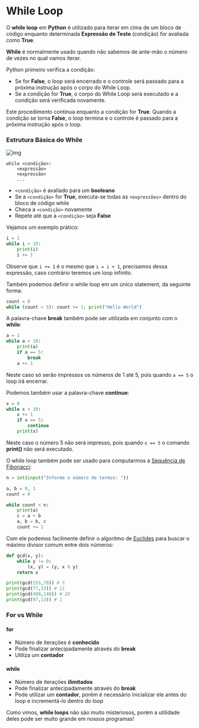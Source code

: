 # While Loop

O **while loop** em **Python** é utilizado para iterar em cima de um bloco de código enquanto determinada **Expressão de Teste** (condição) for avaliada como **True**. 

**While** é normalmente usado quando não sabemos de ante-mão o número de vezes no qual vamos iterar.

Python primeiro verifica a condição:

- Se for **False**, o loop será encerrado e o controle será passado para a próxima instrução após o corpo do While Loop. 
- Se a condição for **True**, o corpo do While Loop será executado e a condição será verificada novamente. 

Este procedimento continua enquanto a condição for **True**. Quando a condição se torna **False**, o loop termina e o controle é passado para a próxima instrução após o loop.

### Estrutura Básica do While

![img](/Imagens/WhileLoop.png)

```
while <condição>:
    <expressão>
    <expressão>
    ...
```

- `<condição>` é avaliado para um **booleano**
- Se a `<condição>` for **True**, executa-se todas as `<expressões>` dentro do bloco de código while
- Checa a `<condição>` novamente
- Repete até que a `<condição>` seja **False**

Vejamos um exemplo prático:

```python
i = 1
while i < 10:
    print(i)
    i += 1
```

Observe que `i += 1` é o mesmo que `i = i + 1`, precisamos dessa expressão, caso contrário teremos um loop infinito.

Também podemos definir o while loop em um único statement, da seguinte forma:

```python
count = 0
while (count < 5): count += 1; print("Hello World")
```

A palavra-chave **break** também pode ser utilizada em conjunto com o **while**:

```python
a = 1
while a < 10:
    print(a)
    if a == 5:
        break
    a += 1
```

Neste caso só serão impressos os números de 1 até 5, pois quando `a == 5` o loop irá encerrar.

Podemos também usar a palavra-chave **continue**:

```python
x = 0
while x < 10:
    x += 1
    if x == 5:
        continue
    print(x)
```

Neste caso o número 5 não será impresso, pois quando `x == 5` o comando **print()** não será executado.

O while loop também pode ser usado para computarmos a [Sequência de Fibonacci](https://en.wikipedia.org/wiki/Fibonacci):

```python
n = int(input("Informe o número de termos: "))

a, b = 0, 1
count = 0

while count < n:
    print(a)
    c = a + b
    a, b = b, c
    count += 1
``` 

Com ele podemos facilmente definir o algoritmo de [Euclides](https://en.wikipedia.org/wiki/Euclid) para buscar o máximo divisor comum entre dois números:

```python
def gcd(x, y):
    while y != 0:
        (x, y) = (y, x % y)
    return x

print(gcd(155,70)) # 5
print(gcd(77,33)) # 11
print(gcd(400,140)) # 20
print(gcd(97,13)) # 1
```

### For vs While

#### for

- Número de iterações é **conhecido**
- Pode finalizar antecipadamente através do **break**
- Utiliza um **contador**

#### while

- Número de iterações **ilimitados**
- Pode finalizar antecipadamente através do **break**
- Pode utilizar um **contador**, porém é necessário inicializar ele antes do loop e incrementá-lo dentro do loop

Como vimos, **while loops** não são muito misteriosos, porém a utilidade deles pode ser muito grande em nossos programas!